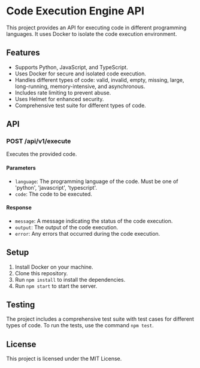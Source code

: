 # Code Execution Engine API

This project provides an API for executing code in different programming languages. It uses Docker to isolate the code execution environment.

## Features

- Supports Python, JavaScript, and TypeScript.
- Uses Docker for secure and isolated code execution.
- Handles different types of code: valid, invalid, empty, missing, large, long-running, memory-intensive, and asynchronous.
- Includes rate limiting to prevent abuse.
- Uses Helmet for enhanced security.
- Comprehensive test suite for different types of code.

## API

### POST /api/v1/execute

Executes the provided code.

#### Parameters

- `language`: The programming language of the code. Must be one of 'python', 'javascript', 'typescript'.
- `code`: The code to be executed.

#### Response

- `message`: A message indicating the status of the code execution.
- `output`: The output of the code execution.
- `error`: Any errors that occurred during the code execution.

## Setup

1. Install Docker on your machine.
2. Clone this repository.
3. Run `npm install` to install the dependencies.
4. Run `npm start` to start the server.

## Testing

The project includes a comprehensive test suite with test cases for different types of code. To run the tests, use the command `npm test`.

## License

This project is licensed under the MIT License.
